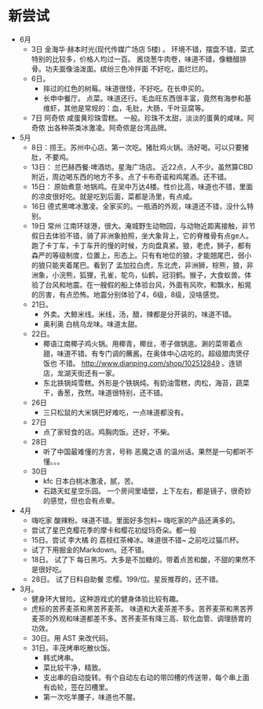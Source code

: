 # 新尝试
* 6月
  * 3日 金海华·赫本时光(现代传媒广场店 5楼) 。 环境不错，摆盘不错，菜式特别的比较多，价格人均过一百。 酱烧葱牛肉卷，味道不错，像糖醋排骨。功夫面像油泼面。缤纷三色冷拌面 不好吃，面烂烂的。
  * 6日。 
    * 摔过的红色的树莓。味道很怪，不好吃。在长申买的。
    * 长申中餐厅。 点菜。味道还行。毛血旺东西很丰富，竟然有海参和基维虾，其他是常规的：血，毛肚，大肠，千叶豆腐等。
  * 7日 阿奇侬 咸蛋黄珍珠雪糕。 一般。珍珠不太甜，淡淡的蛋黄的咸味。阿奇侬 出各种茶类冰激凌。阿奇侬是台湾品牌。
* 5月
  * 8日：捞王。苏州中心店。第一次吃。猪肚鸡火锅。汤好喝。可以只要猪肚，不要鸡。
  * 13日： 兰巴赫西餐·啤酒坊。星海广场店。 近22点，人不少。虽然算CBD附近，周边喝东西的地方不多。点了卡布奇诺和鸡尾酒。还不错。
  * 15日： 原始煮意·地锅鸡。在吴中万达4楼。性价比高，味道也不错，里面的凉皮很好吃。就是吃到后面，菜都是汤里，有点咸。
  * 16日 德式黑啤冰激凌。全家买的。一瓶酒的外观，味道还不错，没什么特别。
  * 19日 常州 江南环球港，很大。淹城野生动物园，与动物近距离接触，非节假日去体验不错，骑了非洲象拍照，坐大象背上，它的脊椎骨有点ge人。跑了卡丁车，卡丁车开的慢的时候，方向盘真紧。狼，老虎，狮子，都有森严的等级制度，位置上，形态上。只有有地位的狼，才能翘尾巴，弱小的狼只能夹着尾巴。看到了 孟加拉白虎，东北虎，非洲狮，棕熊，狼，非洲象，小浣熊，狐狸，孔雀，鸵鸟，仙鹤，冠羽鹤。猴子，大食蚁兽。体验了台风和地震。在一艘假的船上体验台风，外面有风吹，和飘水，船晃的厉害，有点恐怖。地震分别体验了4，6级，8级，没啥感觉。
  * 21日。 
    * 外卖。大鲸米线。米线，汤，醋，辣都是分开装的。味道不错。
    * 奥利奥 白桃乌龙味。味道太甜。
  * 22日。 
    * 椰语江南椰子鸡火锅。用椰青，椰丝，枣子做锅底。涮的菜带着点甜，味道不错。有专门调的蘸酱。在奥体中心店吃的。超级腊肉煲仔饭也 不错。 http://www.dianping.com/shop/102512849 。连锁店，龙湖天街还有一家。 
    * 东北铁锅炖雪糕。外形是个铁锅炖。有奶油雪糕，肉松，海苔，蔬菜干，香葱，孜然。味道很特别，还不错。
  * 26日
    * 三只松鼠的大米锅巴好难吃，一点味道都没有。
  * 27日
    * 点了家轻食的店。鸡胸肉饭。还好，不柴。
  * 28日
    * 听了中国最难懂的方言，号称 恶魔之语 的温州话。果然是一句都听不懂。。。
  * 30日
    * kfc 日本白桃冰激凌，腻，苦。
    * 石路天虹星空乐园。 一个房间里墙壁，上下左右，都是镜子，很奇妙的感觉，但也会有点晕。
* 4月
  * 嗨吃家 酸辣粉。味道不错。里面好多包料~ 嗨吃家的产品还满多的。
  * 尝试了星巴克樱花季的摩卡和樱花初绽玛奇朵。都一般
  * 15日。尝试 李大橘 的 荔枝红茶棒冰。味道很不错~ 之前吃过猫爪杯。
  * 试了下用掘金的Markdown。还不错。
  * 18日。 试了下 每日黑巧。大多是不加糖的。带着点苦和酸，不甜的果然不是很好吃。
  * 28日。 试了日料自助餐 恋樱。199/位。星辰推荐的，还不错。
* 3月。
  * 健身环大冒险。这种游戏式的健身体验比较有趣。
  * 虎标的苦荞麦茶和黑苦荞麦茶。 味道和大麦茶差不多。苦荞麦茶和黑苦荞麦茶的外观和味道都差不多。苦荞麦茶有降三高、软化血管、调理肠胃的功效。
  * 30日。用 AST 来改代码。
  * 31日。丰茂烤串吃散伙饭。
    * 韩式烤串。
    * 菜比较干净，精致。
    * 支出串的自动旋转。有个自动左右动的带凹槽的传送带，每个串上面有齿轮，签在凹槽里。
    * 第一次吃羊腰子，味道也不腥。

